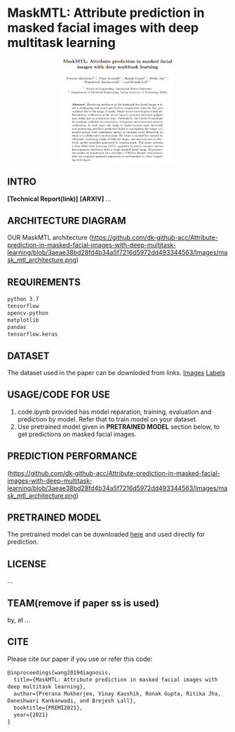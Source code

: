 # MaskMTL: Attribute prediction in masked facial images with deep multitask learning
<div align=center>
<img src="https://github.com/dk-github-acc/Attribute-prediction-in-masked-facial-images-with-deep-multitask-learning/blob/main/Images/ML_extensn_paper.png" width="50%" height="50%" />
</div>

## INTRO
**[Technical Report(link)]** **[ARXIV]**
...

## ARCHITECTURE DIAGRAM
OUR MaskMTL architecture
(https://github.com/dk-github-acc/Attribute-prediction-in-masked-facial-images-with-deep-multitask-learning/blob/3aeae38bd28fd4b34a5f7216d5972dd493344563/Images/mask_mtl_architecture.png)

## REQUIREMENTS
```
python 3.7
tensorflow
opencv-python
matplotlib
pandas
tensorflow.keras
```

## DATASET
The dataset used in the paper can be downloded from links.
[Images]()   [Labels](https://drive.google.com/file/d/10YXRLApAaCFYlaW3qpBNq6UUZ1D2WnqR/view?usp=sharing)

## USAGE/CODE FOR USE
1. code.ipynb provided has model reparation, training, evaluation and prediction by model. Refer that to train model on your dataset.
2. Use pretrained model given in **PRETRAINED MODEL** section below, to get predictions on masked facial images.
 
## PREDICTION PERFORMANCE
(https://github.com/dk-github-acc/Attribute-prediction-in-masked-facial-images-with-deep-multitask-learning/blob/3aeae38bd28fd4b34a5f7216d5972dd493344563/Images/mask_mtl_architecture.png)

## PRETRAINED MODEL
The pretrained model can be downloaded [here](https://drive.google.com/file/d/1g9zaYqbcP9ifyeIaOEHWITSowePwkbXv/view?usp=sharing) and used directly for prediction.

## LICENSE
...

## TEAM(remove if paper ss is used)
by, at
...

## CITE
Please cite our paper if you use or refer this code:

```
@inproceedings{wang2019diagnosis,
  title={MaskMTL: Attribute prediction in masked facial images with deep multitask learning},
  author={Prerana Mukherjee, Vinay Kaushik, Ronak Gupta, Ritika Jha, Daneshwari Kankanwadi, and Brejesh Lall},
  booktitle={PREMI2021},
  year={2021}
}
```
